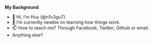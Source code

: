 <b>My Background</b>
- 👋 Hi, I’m Huy (@n1c3gu7). 
- 🌱 I’m currently newbie on learning how things work.
- 📫 How to reach me? Through Facebook; Twitter; Github or email.
- Anything else? 

<!---
Twitter: @n1c3gu7
Facebook: N1yUwU
Email: lenka.san167@gmail.com
Github: here.
--->
